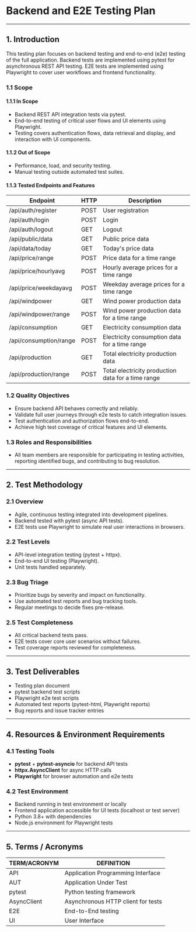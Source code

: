 # Backend and E2E Testing Plan

---

## 1. Introduction  
This testing plan focuses on backend testing and end-to-end (e2e) testing of the full application. Backend tests are implemented using pytest for asynchronous REST API testing. E2E tests are implemented using Playwright to cover user workflows and frontend functionality.

### 1.1 Scope

#### 1.1.1 In Scope  
- Backend REST API integration tests via pytest.  
- End-to-end testing of critical user flows and UI elements using Playwright.  
- Testing covers authentication flows, data retrieval and display, and interaction with UI components.

#### 1.1.2 Out of Scope  
- Performance, load, and security testing.  
- Manual testing outside automated test suites.

#### 1.1.3 Tested Endpoints and Features

| Endpoint                 | HTTP | Description                                 |
|--------------------------|------|---------------------------------------------|
| /api/auth/register       | POST | User registration                           |
| /api/auth/login          | POST | Login                                      |
| /api/auth/logout         | GET  | Logout                                     |
| /api/public/data         | GET  | Public price data                           |
| /api/data/today          | GET  | Today's price data                          |
| /api/price/range         | POST | Price data for a time range                 |
| /api/price/hourlyavg     | POST | Hourly average prices for a time range      |
| /api/price/weekdayavg    | POST | Weekday average prices for a time range     |
| /api/windpower           | GET  | Wind power production data                  |
| /api/windpower/range     | POST | Wind power production data for a time range |
| /api/consumption         | GET  | Electricity consumption data                |
| /api/consumption/range   | POST | Electricity consumption data for a time range|
| /api/production          | GET  | Total electricity production data           |
| /api/production/range    | POST | Total electricity production data for a time range|

### 1.2 Quality Objectives  
- Ensure backend API behaves correctly and reliably.  
- Validate full user journeys through e2e tests to catch integration issues.  
- Test authentication and authorization flows end-to-end.  
- Achieve high test coverage of critical features and UI elements.

### 1.3 Roles and Responsibilities  
- All team members are responsible for participating in testing activities, reporting identified bugs, and contributing to bug resolution.

---

## 2. Test Methodology  

### 2.1 Overview  
- Agile, continuous testing integrated into development pipelines.  
- Backend tested with pytest (async API tests).  
- E2E tests use Playwright to simulate real user interactions in browsers.

### 2.2 Test Levels  
- API-level integration testing (pytest + httpx).  
- End-to-end UI testing (Playwright).  
- Unit tests handled separately.

### 2.3 Bug Triage  
- Prioritize bugs by severity and impact on functionality.  
- Use automated test reports and bug tracking tools.  
- Regular meetings to decide fixes pre-release.

### 2.5 Test Completeness  
- All critical backend tests pass.  
- E2E tests cover core user scenarios without failures.  
- Test coverage reports reviewed for completeness.

---

## 3. Test Deliverables  

- Testing plan document  
- pytest backend test scripts  
- Playwright e2e test scripts  
- Automated test reports (pytest-html, Playwright reports)  
- Bug reports and issue tracker entries

---

## 4. Resources & Environment Requirements  

### 4.1 Testing Tools  
- **pytest** + **pytest-asyncio** for backend API tests  
- **httpx.AsyncClient** for async HTTP calls  
- **Playwright** for browser automation and e2e tests  

### 4.2 Test Environment  
- Backend running in test environment or locally  
- Frontend application accessible for UI tests (localhost or test server)  
- Python 3.8+ with dependencies  
- Node.js environment for Playwright tests

---

## 5. Terms / Acronyms

| TERM/ACRONYM | DEFINITION                           |
|--------------|------------------------------------|
| API          | Application Programming Interface  |
| AUT          | Application Under Test             |
| pytest       | Python testing framework           |
| AsyncClient  | Asynchronous HTTP client for tests |
| E2E          | End-to-End testing                 |
| UI           | User Interface                    |
